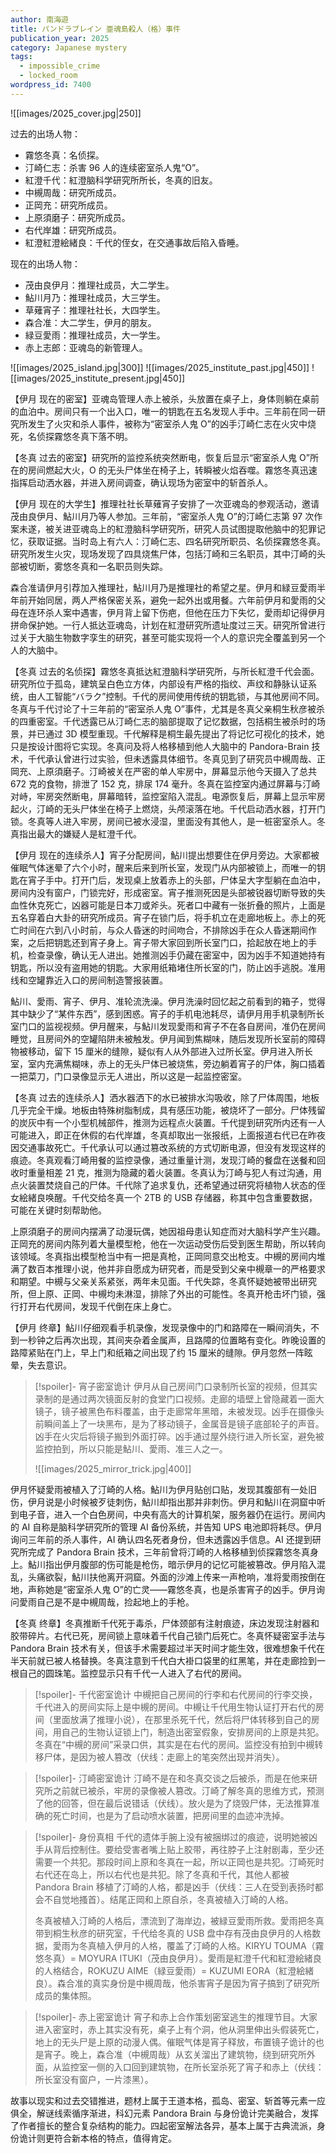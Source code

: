 ```yaml
---
author: 南海遊
title: パンドラブレイン 亜魂島殺人（格）事件
publication_year: 2025
category: Japanese mystery
tags:
  - impossible_crime
  - locked_room
wordpress_id: 7400
---
```


![[images/2025_cover.jpg|250]]

过去的出场人物：
- 霧悠冬真：名侦探。
- 汀崎仁志：杀害 96 人的连续密室杀人鬼“O”。
- 紅澄千代：紅澄脑科学研究所所长，冬真的旧友。
- 中槻周哉：研究所成员。
- 正岡充：研究所成员。
- 上原須磨子：研究所成员。
- 右代岸雄：研究所成员。
- 紅澄紅澄絵緒良：千代的侄女，在交通事故后陷入昏睡。

现在的出场人物：
- 茂由良伊月：推理社成员，大二学生。
- 鮎川月乃：推理社成员，大三学生。
- 草薙宵子：推理社社长，大四学生。
- 森合准：大二学生，伊月的朋友。
- 緑豆愛雨：推理社成员，大一学生。
- 赤上志郎：亚魂岛的新管理人。

![[images/2025_island.jpg|300]]
![[images/2025_institute_past.jpg|450]]
![[images/2025_institute_present.jpg|450]]

【伊月 现在的密室】亚魂岛管理人赤上被杀，头放置在桌子上，身体则躺在桌前的血泊中。房间只有一个出入口，唯一的钥匙在五名发现人手中。三年前在同一研究所发生了火灾和杀人事件，被称为“密室杀人鬼 O”的凶手汀崎仁志在火灾中烧死，名侦探霧悠冬真下落不明。

【冬真 过去的密室】研究所的监控系统突然断电，恢复后显示“密室杀人鬼 O”所在的房间燃起大火，O 的无头尸体坐在椅子上，转瞬被火焰吞噬。霧悠冬真迅速指挥启动洒水器，并进入房间调查，确认现场为密室中的斩首杀人。

【伊月 现在的大学生】推理社社长草薙宵子安排了一次亚魂岛的参观活动，邀请茂由良伊月、鮎川月乃等人参加。三年前，“密室杀人鬼 O”的汀崎仁志第 97 次作案未遂，被关进亚魂岛上的紅澄脑科学研究所，研究人员试图提取他脑中的犯罪记忆，获取证据。当时岛上有六人：汀崎仁志、四名研究所职员、名侦探霧悠冬真。研究所发生火灾，现场发现了四具烧焦尸体，包括汀崎和三名职员，其中汀崎的头部被切断，雾悠冬真和一名职员则失踪。

森合准请伊月引荐加入推理社，鮎川月乃是推理社的希望之星。伊月和緑豆愛雨半年前开始同居，两人严格保密关系，避免一起外出或用餐。六年前伊月和愛雨的父母在连环杀人案中遇害，伊月背上留下伤疤，但他在压力下失忆，愛雨却记得伊月拼命保护她。一行人抵达亚魂岛，计划在紅澄研究所遗址度过三天。研究所曾进行过关于大脑生物数字孪生的研究，甚至可能实现将一个人的意识完全覆盖到另一个人的大脑中。

【冬真 过去的名侦探】霧悠冬真抵达紅澄脑科学研究所，与所长紅澄千代会面。研究所位于孤岛，建筑呈白色立方体，内部设有严格的指纹、声纹和静脉认证系统，由人工智能“バラク”控制。千代的房间使用传统的钥匙锁，与其他房间不同。冬真与千代讨论了十三年前的“密室杀人鬼 O”事件，尤其是冬真父亲桐生秋彦被杀的四重密室。千代透露已从汀崎仁志的脑部提取了记忆数据，包括桐生被杀时的场景，并已通过 3D 模型重现。千代解释是桐生最先提出了将记忆可视化的技术，她只是按设计图将它实现。冬真问及将人格移植到他人大脑中的 Pandora-Brain 技术，千代承认曾进行过实验，但未透露具体细节。冬真见到了研究员中槻周哉、正岡充、上原須磨子。汀崎被关在严密的单人牢房中，屏幕显示他今天摄入了总共 672 克的食物，排泄了 152 克，排尿 174 毫升。冬真在监控室内通过屏幕与汀崎对峙，牢房突然断电，屏幕暗转，监控室陷入混乱。电源恢复后，屏幕上显示牢房起火，汀崎的无头尸体坐在椅子上燃烧，头颅滚落在地。千代启动洒水器，打开门锁。冬真等人进入牢房，房间已被水浸湿，里面没有其他人，是一桩密室杀人。冬真指出最大的嫌疑人是紅澄千代。

【伊月 现在的连续杀人】宵子分配房间，鮎川提出想要住在伊月旁边。大家都被催眠气体迷晕了六个小时，醒来后来到所长室，发现门从内部被锁上，而唯一的钥匙在宵子手中。打开门后，发现桌上放着赤上的头部，尸体呈大字型躺在血泊中，房间内没有窗户，门锁完好，形成密室。宵子推测死因是头部被锐器切断导致的失血性休克死亡，凶器可能是日本刀或斧头。死者口中藏有一张折叠的照片，上面是五名穿着白大卦的研究所成员。宵子在锁门后，将手机立在走廊地板上。赤上的死亡时间在六到八小时前，与众人昏迷的时间吻合，不排除凶手在众人昏迷期间作案，之后把钥匙还到宵子身上。宵子带大家回到所长室门口，拾起放在地上的手机，检查录像，确认无人进出。她推测凶手仍藏在密室中，因为凶手不知道她持有钥匙，所以没有盗用她的钥匙。大家用纸箱堵住所长室的门，防止凶手逃脱。准用线和空罐靠近入口的房间制造警报装置。

鮎川、愛雨、宵子、伊月、准轮流洗澡。伊月洗澡时回忆起之前看到的箱子，觉得其中缺少了“某件东西”，感到困惑。宵子的手机电池耗尽，请伊月用手机录制所长室门口的监视视频。伊月醒来，与鮎川发现愛雨和宵子不在各自房间，准仍在房间睡觉，且房间外的空罐陷阱未被触发。伊月闻到焦糊味，随后发现所长室前的障碍物被移动，留下 15 厘米的缝隙，疑似有人从外部进入过所长室。伊月进入所长室，室内充满焦糊味，赤上的无头尸体已被烧焦，旁边躺着宵子的尸体，胸口插着一把菜刀，门口录像显示无人进出，所以这是一起监控密室。

【冬真 过去的连续杀人】洒水器洒下的水已被排水沟吸收，除了尸体周围，地板几乎完全干燥。地板由特殊树脂制成，具有感压功能，被烧坏了一部分。尸体残留的炭灰中有一个小型机械部件，推测为远程点火装置。千代提到研究所内还有一人可能进入，即正在休假的右代岸雄，冬真却取出一张报纸，上面报道右代已在昨夜因交通事故死亡。千代承认可以通过篡改系统的方式切断电源，但没有发现这样的痕迹。冬真观看汀崎用餐的监控录像，通过重量计测，发现汀崎的餐盘在送餐和回收时重量相差 21 克，推测为隐藏的着火装置。冬真认为汀崎与犯人有过沟通，用点火装置焚烧自己的尸体。千代除了追求复仇，还希望通过研究将植物人状态的侄女絵緒良唤醒。千代交给冬真一个 2TB 的 USB 存储器，称其中包含重要数据，可能在关键时刻帮助他。

上原須磨子的房间内摆满了动漫玩偶，她因祖母患认知症而对大脑科学产生兴趣。正岡充的房间内陈列着大量模型枪，他在一次运动受伤后受到医生帮助，所以转向该领域。冬真指出模型枪当中有一把是真枪，正岡同意交出枪支。中槻的房间内堆满了数百本推理小说，他并非自愿成为研究者，而是受到父亲中槻章一的严格要求和期望。中槻与父亲关系紧张，两年未见面。千代失踪，冬真怀疑她被带出研究所，但上原、正岡、中槻均未淋湿，排除了外出的可能性。冬真开枪击坏门锁，强行打开右代房间，发现千代倒在床上身亡。

【伊月 终章】鮎川仔细观看手机录像，发现录像中的门和路障在一瞬间消失，不到一秒钟之后再次出现，其间夹杂着金属声，且路障的位置略有变化。昨晚设置的路障紧贴在门上，早上门和纸箱之间出现了约 15 厘米的缝隙。伊月忽然一阵眩晕，失去意识。

> [!spoiler]- 宵子密室诡计
> 伊月从自己房间门口录制所长室的视频，但其实录制的是通过两次镜面反射的食堂门口视频。走廊的墙壁上曾隐藏着一面大镜子，镜子被黑色布料覆盖，由于走廊常年黑暗，未被发现。凶手在摄像头前瞬间盖上了一块黑布，是为了移动镜子，金属音是镜子底部轮子的声音。凶手在火灾后将镜子搬到外面打碎。凶手通过屋外绕行进入所长室，避免被监控拍到，所以只能是鮎川、愛雨、准三人之一。
> 
> ![[images/2025_mirror_trick.jpg|400]]

伊月怀疑愛雨被植入了汀崎的人格。鮎川为伊月贴创口贴，发现其腹部有一处旧伤，伊月说是小时候被歹徒刺伤，鮎川却指出那并非刺伤。伊月和鮎川在洞窟中听到电子音，进入一个白色房间，中央有高大的计算机架，服务器仍在运行。房间内的 AI 自称是脑科学研究所的管理 AI 备份系统，并告知 UPS 电池即将耗尽。伊月询问三年前的杀人事件，AI 确认四名死者身份，但未透露凶手信息。AI 还提到研究所完成了 Pandora Brain 技术，三年前曾将汀崎的人格移植到侦探霧悠冬真身上。鮎川指出伊月腹部的伤可能是枪伤，暗示伊月的记忆可能被篡改。伊月陷入混乱，头痛欲裂，鮎川扶他离开洞窟。外面的沙滩上传来一声枪响，准将愛雨按倒在地，声称她是“密室杀人鬼 O”的亡灵——霧悠冬真，也是杀害宵子的凶手。伊月询问愛雨自己是不是中槻周哉，捡起地上的手枪。

【冬真 终章】冬真推断千代死于毒杀，尸体颈部有注射痕迹，床边发现注射器和胶带碎片。右代已死，房间锁上意味着千代自己锁门后死亡。冬真怀疑密室手法与 Pandora Brain 技术有关，但该手术需要超过半天时间才能生效，很难想象千代在半天前就已被人格替换。冬真注意到千代白大褂口袋里的红黑笔，并在走廊捡到一根自己的圆珠笔。监控显示只有千代一人进入了右代的房间。

> [!spoiler]- 千代密室诡计
> 中槻把自己房间的行李和右代房间的行李交换，千代进入的房间实际上是中槻的房间。中槻让千代用生物认证打开右代的房间（里面放满了推理小说），在那里杀死千代，然后将尸体转移到自己的房间，用自己的生物认证锁上门，制造出密室假象，安排房间的上原是共犯。冬真在“中槻的房间”采录口供，其实是在右代的房间。监控没有拍到中槻转移尸体，是因为被人篡改（伏线：走廊上的笔突然出现并消失）。

> [!spoiler]- 汀崎密室诡计
> 汀崎不是在和冬真交谈之后被杀，而是在他来研究所之前就已被杀，牢房的录像被人篡改。汀崎了解冬真的思维方式，预测了他的回答，但在最后说错话（伏线）。放火是为了烧毁尸体，无法推算准确的死亡时间，也是为了启动喷水装置，把房间里的血迹冲洗掉。

> [!spoiler]- 身份真相
> 千代的遗体手腕上没有被捆绑过的痕迹，说明她被凶手从背后控制住。要给受害者嘴上贴上胶带，再往脖子上注射剧毒，至少还需要一个共犯。那段时间上原和冬真在一起，所以正岡也是共犯。汀崎死时右代还在岛上，所以右代也是共犯。除了冬真和千代，其他人都被 Pandora Brain 移植了汀崎的人格，都是凶手（伏线：三人在受到表扬时都会不自觉地搔首）。结尾正岡和上原自杀，冬真被植入汀崎的人格。
> 
> 冬真被植入汀崎的人格后，漂流到了海岸边，被緑豆愛雨所救。愛雨把冬真带到桐生秋彦的研究室，千代给冬真的 USB 盘中存有茂由良伊月的人格数据，愛雨为冬真植入伊月的人格，覆盖了汀崎的人格。KIRYU TOUMA（霧悠冬真）= MOYURA ITUKI（茂由良伊月）。愛雨是紅澄千代和紅澄絵緒良的人格结合，ROKUZU AIME（緑豆愛雨）= KUZUMI EORA（紅澄絵緒良）。森合准的真实身份是中槻周哉，他杀害宵子是因为宵子搞到了研究所成员的集体照。

> [!spoiler]- 赤上密室诡计
> 宵子和赤上合作策划密室逃生的推理节目。大家进入密室时，赤上其实没有死，桌子上有个洞，他从洞里伸出头假装死亡，地上的无头尸是上原的动漫人偶。催眠气体是宵子释放，布置镜子诡计的也是宵子。晚上，森合准（中槻周哉）从玄关溜出了建筑物，绕到研究所外面，从监控室一侧的入口回到建筑物，在所长室杀死了宵子和赤上（伏线：所长室没有窗户，一片漆黑）。

故事以现实和过去交错推进，题材上属于王道本格，孤岛、密室、斩首等元素一应俱全，解谜线索循序渐进，科幻元素 Pandora Brain 与身份诡计完美融合，发挥了作者擅长的整合复杂结构的能力。四起密室解法各异，基本上属于古典流派，身份诡计则更符合新本格的特点，值得肯定。